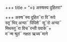 +++
title = "०३ अरुषस्य दुहितरा"

+++
अरुष᳓स्य दुहित᳓रा वि᳓रूपे  
स्तृ᳓भिर् अन्या᳓ पिपिशे᳓ सू᳓रो अन्या᳓  
मिथस्तु᳓रा विच᳓रन्ती पवाके᳓+  
म᳓न्म श्रुतं᳓ नक्षत ऋच्य᳓माने